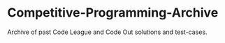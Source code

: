 # Competitive-Programming-Archive
Archive of past Code League and Code Out solutions and test-cases.
